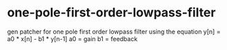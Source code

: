 # one-pole-first-order-lowpass-filter
gen patcher for one pole first order lowpass filter using the equation y[n] = a0 * x[n] - b1 * y[n-1]
a0 = gain
b1 = feedback
